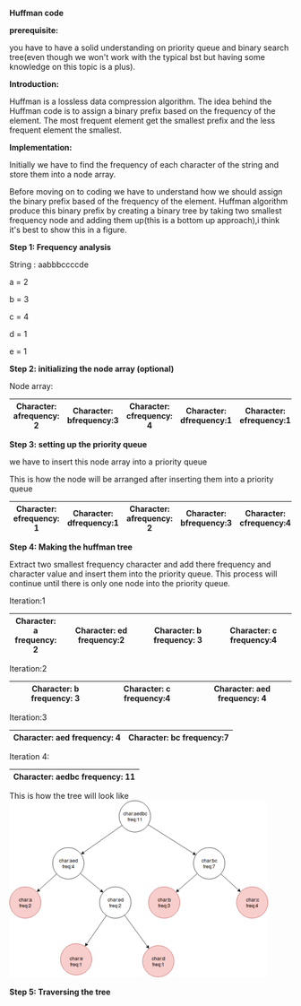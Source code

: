 

**Huffman code**

**prerequisite:**

you have to have a solid understanding on priority queue and binary search tree(even though we won&#39;t work with the typical bst but having some knowledge on this topic is a plus).

**Introduction:**

Huffman is a lossless data compression algorithm. The idea behind the Huffman code is to assign a binary prefix based on the frequency of the element. The most frequent element get the smallest prefix and the less frequent element the smallest.

**Implementation:**

Initially we have to find the frequency of each character of the string and store them into a node array.

Before moving on to coding we have to understand how we should assign the binary prefix based of the frequency of the element. Huffman algorithm produce this binary prefix by creating a binary tree by taking two smallest frequency node and adding them up(this is a bottom up approach),i think it&#39;s best to show this in a figure.

**Step 1: Frequency analysis**

String : aabbbccccde

a = 2

b = 3

c = 4

d = 1

e = 1

**Step 2: initializing the node array (optional)**

Node array:

| Character: afrequency: 2 | Character: bfrequency:3 | Character: cfrequency: 4 | Character: dfrequency:1 | Character: efrequency:1 |
| --- | --- | --- | --- | --- |

**Step 3: setting up the priority queue**

we have to insert this node array into a priority queue

This is how the node will be arranged after inserting them into a priority queue

| Character: efrequency: 1 | Character: dfrequency:1 | Character: afrequency: 2 | Character: bfrequency:3 | Character: cfrequency:4 |
| --- | --- | --- | --- | --- |













**Step 4: Making the huffman tree**

Extract two smallest frequency character and add there frequency and character value and insert them into the priority queue. This process will continue until there is only one node into the priority queue.

Iteration:1

| Character: a  <br>frequency: 2 | Character: ed frequency:2 | Character: b frequency: 3 | Character: c frequency:4 |
| --- | --- | --- | --- |

Iteration:2

| Character: b frequency: 3 | Character: c frequency:4 | Character: aed frequency: 4 |
| --- | --- | --- |

Iteration:3

| Character: aed frequency: 4 | Character: bc frequency:7 |
| --- | --- |

Iteration 4:

| Character: aedbc frequency: 11 |
| --- |


This is how the tree will look like
![alt text](https://github.com/mirsahib/Project-Pluto/blob/master/huffmantree.png "Huffman tree")


**Step 5: Traversing the tree**

